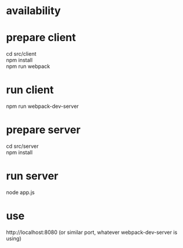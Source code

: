# availability

# prepare client
cd src/client    
npm install  
npm run webpack

# run client
npm run webpack-dev-server

# prepare server
cd src/server  
npm install  

# run server
node app.js

# use
http://localhost:8080 (or similar port, whatever webpack-dev-server is using)